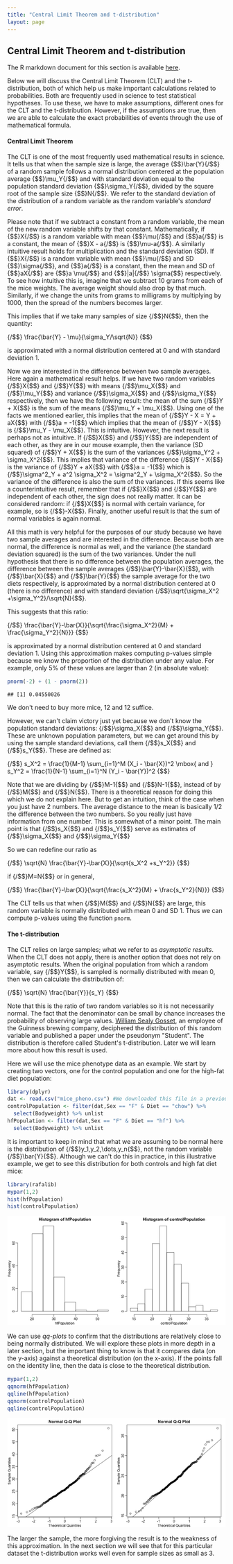```yaml
---
title: "Central Limit Theorem and t-distribution"
layout: page
---
```





## Central Limit Theorem and t-distribution

The R markdown document for this section is available [here](https://github.com/genomicsclass/labs/tree/master/inference/clt_and_t-distribution.Rmd).


Below we will discuss the Central Limit Theorem (CLT) and the t-distribution, both of which help us make important calculations related to probabilities. Both are frequently used in science to test statistical hypotheses. To use these, we have to make assumptions, different ones for the CLT and the t-distribution. However, if the assumptions are true, then we are able to calculate the exact probabilities of events through the use of mathematical formula.

#### Central Limit Theorem 

The CLT is one of the most frequently used mathematical results in science. It tells us that when the sample size is large, the average {$$}\bar{Y}{/$$} of a random sample follows a normal distribution centered at the population average {$$}\mu_Y{/$$} and with standard deviation equal to the population standard deviation {$$}\sigma_Y{/$$}, divided by the square root of the sample size {$$}N{/$$}. We refer to the standard deviation of the distribution of a random variable as the random variable's _standard error_.

Please note that if we subtract a constant from a random variable, the
mean of the new random variable shifts by that
constant. Mathematically, if {$$}X{/$$} is a random variable with mean {$$}\mu{/$$}
and {$$}a{/$$} is a constant, the mean of {$$}X - a{/$$} is {$$}\mu-a{/$$}. A similarly
intuitive result holds for multiplication and the standard deviation (SD).
If {$$}X{/$$} is a random
variable with mean {$$}\mu{/$$} and SD {$$}\sigma{/$$}, and {$$}a{/$$} is a constant, then
the mean and SD of {$$}aX{/$$} are {$$}a \mu{/$$} and {$$}|a|{/$$} \sigma{$$}
respectively. To see how intuitive this is, imagine that we subtract
10 grams from each of the mice weights. The average weight should also
drop by that much. Similarly, if we change the units from grams to
milligrams by multiplying by 1000, then the spread of the numbers
becomes larger. 

This implies that if we take many samples of size {/$$}N{$$}, then the quantity: 

{/$$}
\frac{\bar{Y} - \mu}{\sigma_Y/\sqrt{N}}
{$$}

is approximated with a normal distribution centered at 0 and with standard deviation 1.

Now we are interested in the difference between two sample averages. Here again a mathematical result helps. If we have two random variables {/$$}X{$$} and {/$$}Y{$$} with means {/$$}\mu_X{$$} and {/$$}\mu_Y{$$} and variance {/$$}\sigma_X{$$} and {/$$}\sigma_Y{$$} respectively, then we have the following result: the mean of the sum {/$$}Y + X{$$} is the sum of the means {/$$}\mu_Y + \mu_X{$$}. Using one of the facts we mentioned earlier, this implies that the mean of {/$$}Y - X = Y + aX{$$} with {/$$}a = -1{$$} which implies that the mean of {/$$}Y - X{$$} is {/$$}\mu_Y - \mu_X{$$}. This is intuitive. However, the next result is perhaps not as intuitive.  If {/$$}X{$$} and {/$$}Y{$$} are independent of each other, as they are in our mouse example, then the variance (SD squared) of {/$$}Y + X{$$} is the sum of the variances {/$$}\sigma_Y^2 + \sigma_X^2{$$}. This implies that variance of the difference {/$$}Y - X{$$} is the variance of {/$$}Y + aX{$$} with {/$$}a = -1{$$} which is {/$$}\sigma^2_Y + a^2 \sigma_X^2 = \sigma^2_Y + \sigma_X^2{$$}. So the variance of the difference is also the sum of the variances. If this seems like a counterintuitive result, remember that if {/$$}X{$$} and {/$$}Y{$$} are independent of each other, the sign does not really matter. It can be considered random: if {/$$}X{$$} is normal with certain variance, for example, so is {/$$}-X{$$}.  Finally, another useful result is that the sum of normal variables is again normal.

All this math is very helpful for the purposes of our study because we have two sample averages and are interested in the difference. Because both are normal, the difference is normal as well, and the variance (the standard deviation squared) is the sum of the two variances.
Under the null hypothesis that there is no difference between the population averages, the difference between the sample averages {/$$}\bar{Y}-\bar{X}{$$}, with {/$$}\bar{X}{$$} and {/$$}\bar{Y}{$$} the sample average for the two diets respectively, is approximated by a normal distribution centered at 0 (there is no difference) and with standard deviation {/$$}\sqrt{\sigma_X^2 +\sigma_Y^2}/\sqrt{N}{$$}. 

This suggests that this ratio:

{/$$}
\frac{\bar{Y}-\bar{X}}{\sqrt{\frac{\sigma_X^2}{M} + \frac{\sigma_Y^2}{N}}}
{$$}

is approximated by a normal distribution centered at 0 and standard deviation 1.  Using this approximation makes computing p-values simple because we know the proportion of the distribution under any value. For example, only 5% of these values are larger than 2 (in absolute value):


```r
pnorm(-2) + (1 - pnorm(2))
```

```
## [1] 0.04550026
```

We don't need to buy more mice, 12 and 12 suffice.

However, we can't claim victory just yet because we don't know the population standard deviations: {/$$}\sigma_X{$$} and {/$$}\sigma_Y{$$}. These are unknown population parameters, but we can get around this by using the sample standard deviations, call them {/$$}s_X{$$} and {/$$}s_Y{$$}. These are defined as: 

{/$$} s_X^2 = \frac{1}{M-1} \sum_{i=1}^M (X_i - \bar{X})^2  \mbox{ and }  s_Y^2 = \frac{1}{N-1} \sum_{i=1}^N (Y_i - \bar{Y})^2 {$$}

Note that we are dividing by {/$$}M-1{$$} and {/$$}N-1{$$}, instead of by {/$$}M{$$} and {/$$}N{$$}. There is a theoretical reason for doing this which we do not explain here. But to get an intuition, think of the case when you just have 2 numbers. The average distance to the mean is basically 1/2 the difference between the two numbers. So you really just have information from one number. This is somewhat of a minor point. The main point is that {/$$}s_X{$$} and {/$$}s_Y{$$} serve as estimates of {/$$}\sigma_X{$$} and {/$$}\sigma_Y{$$}

So we can redefine our ratio as

{/$$}
\sqrt{N} \frac{\bar{Y}-\bar{X}}{\sqrt{s_X^2 +s_Y^2}}
{$$}

if {/$$}M=N{$$} or in general,

{/$$}
\frac{\bar{Y}-\bar{X}}{\sqrt{\frac{s_X^2}{M} + \frac{s_Y^2}{N}}}
{$$}

The CLT tells us that when {/$$}M{$$} and {/$$}N{$$} are large, this random variable is normally distributed with mean 0 and SD 1. Thus we can compute p-values using the function `pnorm`.

#### The t-distribution

The CLT relies on large samples; what we refer to as _asymptotic results_. When the CLT does not apply, there is another option that does not rely on asymptotic results. When the original population from which a random variable, say {/$$}Y{$$}, is sampled is normally distributed with mean 0, then we can calculate the distribution of: 

{/$$}
\sqrt{N} \frac{\bar{Y}}{s_Y}
{$$}

Note that this is the ratio of two random variables so it is not
necessarily normal. The fact that the denominator can be small by
chance increases the probability of observing large
values. [William Sealy Gosset](http://en.wikipedia.org/wiki/William_Sealy_Gosset),
an employee of the Guinness brewing company, deciphered the
distribution of this random variable and published a paper under the
pseudonym "Student". The distribution is therefore called Student's
t-distribution. Later we will learn more about how this result is
used. 

Here we will use the mice phenotype data as an example. We start by
creating two vectors, one for the control population and one for the
high-fat diet population:


```r
library(dplyr)
dat <- read.csv("mice_pheno.csv") #We downloaded this file in a previous section
controlPopulation <- filter(dat,Sex == "F" & Diet == "chow") %>%  
  select(Bodyweight) %>% unlist
hfPopulation <- filter(dat,Sex == "F" & Diet == "hf") %>%  
  select(Bodyweight) %>% unlist
```

It is important to keep in mind that what we are assuming to be normal here is the distribution of {/$$}y_1,y_2,\dots,y_n{$$}, not the random variable {/$$}\bar{Y}{$$}. Although we can't do this in practice, in this illustrative example, we get to see this distribution for both controls and high fat diet mice:


```r
library(rafalib)
mypar(1,2)
hist(hfPopulation)
hist(controlPopulation)
```

![Histograms of all weights for both populations.](images/R/clt_and_t-distribution-tmp-population_histograms-1.png) 

We can use *qq-plots* to confirm that the distributions are relatively
close to being normally distributed. We will explore these plots in
more depth in a later section, but the important thing to know is that
it compares data (on the y-axis) against a theoretical distribution
(on the x-axis). If the points fall on the identity line, then the
data is close to the theoretical distribution.


```r
mypar(1,2)
qqnorm(hfPopulation)
qqline(hfPopulation)
qqnorm(controlPopulation)
qqline(controlPopulation)
```

![Quantile-quantile plots of all weights for both populations.](images/R/clt_and_t-distribution-tmp-population_qqplots-1.png) 

The larger the sample, the more forgiving the result is to the
weakness of this approximation. In the next section we will see that
for this particular dataset the t-distribution works well even for
sample sizes as small as 3. 


